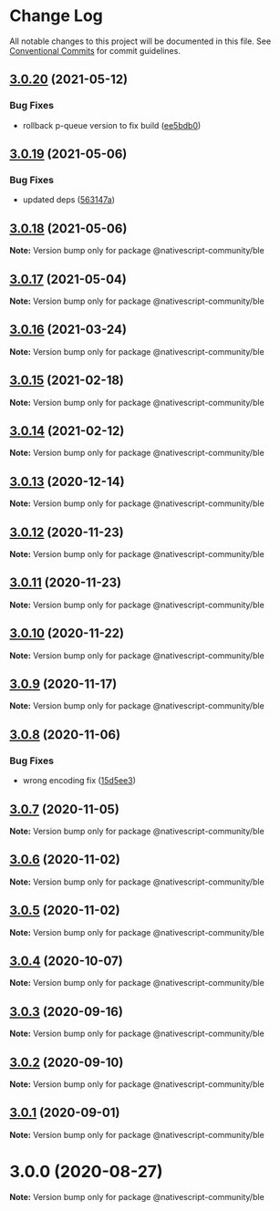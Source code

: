 # Change Log

All notable changes to this project will be documented in this file.
See [Conventional Commits](https://conventionalcommits.org) for commit guidelines.

## [3.0.20](https://github.com/nativescript-community/ble/compare/v3.0.19...v3.0.20) (2021-05-12)


### Bug Fixes

* rollback p-queue version to fix build ([ee5bdb0](https://github.com/nativescript-community/ble/commit/ee5bdb06369650577a26ea932354fe9d0d5bafd3))





## [3.0.19](https://github.com/nativescript-community/ble/compare/v3.0.18...v3.0.19) (2021-05-06)


### Bug Fixes

* updated deps ([563147a](https://github.com/nativescript-community/ble/commit/563147aef0152fa32c7fc48ff67245cb08d4cf79))





## [3.0.18](https://github.com/nativescript-community/ble/compare/v3.0.17...v3.0.18) (2021-05-06)

**Note:** Version bump only for package @nativescript-community/ble





## [3.0.17](https://github.com/nativescript-community/ble/compare/v3.0.16...v3.0.17) (2021-05-04)

**Note:** Version bump only for package @nativescript-community/ble





## [3.0.16](https://github.com/nativescript-community/ble/compare/v3.0.15...v3.0.16) (2021-03-24)

**Note:** Version bump only for package @nativescript-community/ble





## [3.0.15](https://github.com/nativescript-community/ble/compare/v3.0.14...v3.0.15) (2021-02-18)

**Note:** Version bump only for package @nativescript-community/ble





## [3.0.14](https://github.com/nativescript-community/ble/compare/v3.0.13...v3.0.14) (2021-02-12)

**Note:** Version bump only for package @nativescript-community/ble





## [3.0.13](https://github.com/nativescript-community/ble/compare/v3.0.12...v3.0.13) (2020-12-14)

**Note:** Version bump only for package @nativescript-community/ble





## [3.0.12](https://github.com/nativescript-community/ble/compare/v3.0.11...v3.0.12) (2020-11-23)

**Note:** Version bump only for package @nativescript-community/ble





## [3.0.11](https://github.com/nativescript-community/ble/compare/v3.0.10...v3.0.11) (2020-11-23)

**Note:** Version bump only for package @nativescript-community/ble





## [3.0.10](https://github.com/nativescript-community/ble/compare/v3.0.9...v3.0.10) (2020-11-22)

**Note:** Version bump only for package @nativescript-community/ble





## [3.0.9](https://github.com/EddyVerbruggen/@nativescript-community/ble/compare/v3.0.8...v3.0.9) (2020-11-17)

**Note:** Version bump only for package @nativescript-community/ble





## [3.0.8](https://github.com/EddyVerbruggen/@nativescript-community/ble/compare/v3.0.7...v3.0.8) (2020-11-06)


### Bug Fixes

* wrong encoding fix ([15d5ee3](https://github.com/EddyVerbruggen/@nativescript-community/ble/commit/15d5ee352a9058616bf57ca7458bd129ae7ba4c4))





## [3.0.7](https://github.com/EddyVerbruggen/@nativescript-community/ble/compare/v3.0.6...v3.0.7) (2020-11-05)

**Note:** Version bump only for package @nativescript-community/ble





## [3.0.6](https://github.com/EddyVerbruggen/@nativescript-community/ble/compare/v3.0.5...v3.0.6) (2020-11-02)

**Note:** Version bump only for package @nativescript-community/ble





## [3.0.5](https://github.com/EddyVerbruggen/@nativescript-community/ble/compare/v3.0.4...v3.0.5) (2020-11-02)

**Note:** Version bump only for package @nativescript-community/ble





## [3.0.4](https://github.com/EddyVerbruggen/@nativescript-community/ble/compare/v3.0.3...v3.0.4) (2020-10-07)

**Note:** Version bump only for package @nativescript-community/ble





## [3.0.3](https://github.com/EddyVerbruggen/@nativescript-community/ble/compare/v3.0.2...v3.0.3) (2020-09-16)

**Note:** Version bump only for package @nativescript-community/ble





## [3.0.2](https://github.com/EddyVerbruggen/@nativescript-community/ble/compare/v3.0.1...v3.0.2) (2020-09-10)

**Note:** Version bump only for package @nativescript-community/ble





## [3.0.1](https://github.com/EddyVerbruggen/@nativescript-community/ble/compare/v3.0.0...v3.0.1) (2020-09-01)

**Note:** Version bump only for package @nativescript-community/ble





# 3.0.0 (2020-08-27)

**Note:** Version bump only for package @nativescript-community/ble
